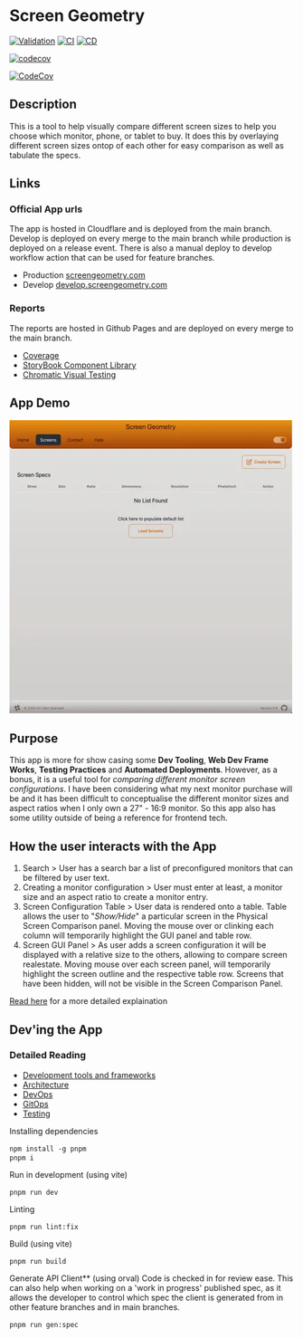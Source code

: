 # Screen Geometry

[![Validation](https://github.com/nader-eloshaiker/screen-geometry-app/actions/workflows/validation.yml/badge.svg)](https://github.com/nader-eloshaiker/screen-geometry-app/actions/workflows/validation.yml)
[![CI](https://github.com/nader-eloshaiker/screen-geometry-app/actions/workflows/ci.yml/badge.svg)](https://github.com/nader-eloshaiker/screen-geometry-app/actions/workflows/ci.yml)
[![CD](https://github.com/nader-eloshaiker/screen-geometry-app/actions/workflows/cd.yml/badge.svg)](https://github.com/nader-eloshaiker/screen-geometry-app/actions/workflows/cd.yml)

[![codecov](https://codecov.io/gh/nader-eloshaiker/screen-geometry-app/graph/badge.svg?token=FD9467PICM)](https://app.codecov.io/gh/nader-eloshaiker/screen-geometry-app?search=&displayType=list)

[![CodeCov](https://codecov.io/gh/nader-eloshaiker/screen-geometry-app/graphs/icicle.svg?token=FD9467PICM)](https://app.codecov.io/gh/nader-eloshaiker/screen-geometry-app?search=&displayType=list)

## Description

This is a tool to help visually compare different screen sizes to help you choose which monitor, phone, or tablet to buy. It does this by overlaying different screen sizes ontop of each other for
easy comparison as well as tabulate the specs.

## Links

### Official App urls

The app is hosted in Cloudflare and is deployed from the main branch. Develop is deployed on every merge to the main branch while production is deployed on a release event. There is also
a manual deploy to develop workflow action that can be used for feature branches.

- Production [screengeometry.com](https://screengeometry.com)
- Develop [develop.screengeometry.com](https://develop.screengeometry.com)

### Reports

The reports are hosted in Github Pages and are deployed on every merge to the main branch.

- [Coverage](https://app.codecov.io/gh/nader-eloshaiker/screen-geometry-app/?search=&displayType=list)
- [StoryBook Component Library](https://nader-eloshaiker.github.io/screen-geometry-app/storybook)
- [Chromatic Visual Testing](https://www.chromatic.com/library?appId=67764022c3d2470364c49de2)

## App Demo

![Demo video](./docs/media/demo-anim.webp)

## Purpose

This app is more for show casing some **Dev Tooling**, **Web Dev Frame Works**, **Testing Practices** and **Automated Deployments**. However, as a bonus, it is a useful tool for _comparing different monitor screen configurations_.
I have been considering what my next monitor purchase will be and it has been difficult to conceptualise the different monitor sizes and aspect ratios when I only own a 27" - 16:9 monitor. So this app also has some utility outside of being a reference for frontend tech.

## How the user interacts with the App

1. Search > User has a search bar a list of preconfigured monitors that can be filtered by user text.
2. Creating a monitor configuration > User must enter at least, a monitor size and an aspect ratio to create a monitor entry.
3. Screen Configuration Table > User data is rendered onto a table. Table allows the user to "_Show/Hide_" a particular screen in the Physical Screen Comparison panel. Moving the mouse over or clinking each column will temporarily highlight the GUI panel and table row.
4. Screen GUI Panel > As user adds a screen configuration it will be displayed with a relative size to the others, allowing to compare screen realestate. Moving mouse over each screen panel, will temporarily highlight the screen outline and the respective table row. Screens that have been hidden, will not be visible in the Screen Comparison Panel.

[Read here](./docs/UserGuide.md) for a more detailed explaination

## Dev'ing the App

### Detailed Reading

- [Development tools and frameworks](./docs/Development.md)
- [Architecture](./docs/Architecture.md)
- [DevOps](./docs/DevOps.md)
- [GitOps](./docs/GitOps.md)
- [Testing](./docs/Testing.md)

Installing dependencies

    npm install -g pnpm
    pnpm i

Run in development (using vite)

    pnpm run dev

Linting

    pnpm run lint:fix

Build (using vite)

    pnpm run build

Generate API Client\*\* (using orval)
Code is checked in for review ease. This can also help when working on a 'work in progress' published spec, as it allows the developer to control which spec the client is generated from in other feature branches and in main branches.

    pnpm run gen:spec
